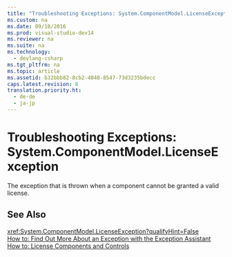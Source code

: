 ```yaml
---
title: "Troubleshooting Exceptions: System.ComponentModel.LicenseException"
ms.custom: na
ms.date: 09/18/2016
ms.prod: visual-studio-dev14
ms.reviewer: na
ms.suite: na
ms.technology: 
  - devlang-csharp
ms.tgt_pltfrm: na
ms.topic: article
ms.assetid: b32bbb82-8cb2-4848-8547-73d3235bdecc
caps.latest.revision: 8
translation.priority.ht: 
  - de-de
  - ja-jp
---
```

# Troubleshooting Exceptions: System.ComponentModel.LicenseException
The exception that is thrown when a component cannot be granted a valid license.  
  
## See Also  
 <xref:System.ComponentModel.LicenseException?qualifyHint=False>   
 [How to: Find Out More About an Exception with the Exception Assistant](../Topic/How%20to:%20Use%20the%20Exception%20Assistant.md)   
 [How to: License Components and Controls](assetId:///8e66c1ed-a445-4b26-8185-990b6e2bbd57)